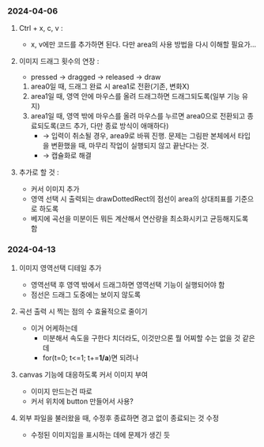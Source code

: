 
### 2024-04-06

1. Ctrl + x, c, v :
   - x, v에만 코드를 추가하면 된다. 다만 area의 사용 방법을 다시 이해할 필요가...

2. 이미지 드래그 횟수의 연장 :
   - pressed → dragged → released → draw
   1. area0일 때, 드래그 완료 시 area1로 전환(기존, 변화X)
   2. area1일 때, 영역 안에 마우스를 올려 드래그하면 드래그되도록(일부 기능 유지)
   3. area1일 때, 영역 밖에 마우스를 올려 마우스를 누르면 area0으로 전환되고 종료되도록(코드 추가, 다만 종료 방식이 애매하다)
      - → 입력이 취소될 경우, area9로 바꿔 진행. 문제는 그림판 본체에서 타입을 변환했을 때, 마무리 작업이 실행되지 않고 끝난다는 것.
      - → 캡슐화로 해결

3. 추가로 할 것 :
   - 커서 이미지 추가
   - 영역 선택 시 출력되는 drawDottedRect의 점선이 area의 상대죄표를 기준으로 하도록
   - 베지에 곡선을  미분이든 뭐든 계산해서 연산량을 최소화시키고 균등해지도록 함

### 2024-04-13

1. 이미지 영역선택 디테일 추가
   - 영역선택 후 영역 밖에서 드래그하면 영역선택 기능이 실행되어야 함
   - 점선은 드래그 도중에는 보이지 않도록

2. 곡선 출력 시 찍는 점의 수 효율적으로 줄이기
   - 이거 어케하는데
      - 미분해서 속도을 구한다 치더라도, 이것만으론 뭘 어찌할 수는 없을 것 같은데
      - for(t=0; t<=1; t+=**1/a**)면 되려나

3. canvas 기능에 대응하도록 커서 이미지 부여 
   - 이미지 만드는건 따로
   - 커서 위치에 button 만들어서 사용?

4. 외부 파일을 불러왔을 때, 수정후 종료하면 경고 없이 종료되는 것 수정
   - 수정된 이미지임을 표시하는 데에 문제가 생긴 듯
